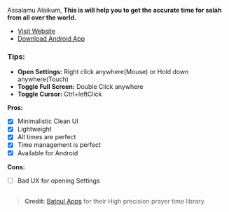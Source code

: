 Assalamu Alaikum,
**This is will help you to get the accurate time for salah from all over the world.**
- [Visit Website](https://namaj.vercel.app)
- [Download Android App](https://github.com/NazmusSayad/prayer-time/raw/master/app-release.apk)

### Tips:
- **Open Settings:** Right click anywhere(Mouse) or Hold down anywhere(Touch)
- **Toggle Full Screen:** Double Click anywhere
- **Toggle Cursor:** Ctrl+leftClick

**Pros:**
- [x] Minimalistic Clean UI
- [x] Lightweight
- [x] All times are perfect
- [x] Time management is perfect
- [x] Available for Android

**Cons:**
- [ ] Bad UX for opening Settings

## 
> **Credit:** [Batoul Apps](https://github.com/batoulapps/Adhan) for their High precision prayer time library.
